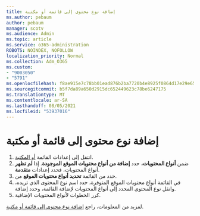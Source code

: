 ```yaml
---
title: إضافة نوع محتوى إلى قائمة أو مكتبة
ms.author: pebaum
author: pebaum
manager: scotv
ms.audience: Admin
ms.topic: article
ms.service: o365-administration
ROBOTS: NOINDEX, NOFOLLOW
localization_priority: Normal
ms.collection: Adm_O365
ms.custom:
- "9003050"
- "5791"
ms.openlocfilehash: f8ae915e7c78bb01ead876b2ba7720b4e8925f0864d17e29e65a3f664a79dda1
ms.sourcegitcommit: b5f7da89a650d2915dc652449623c78be6247175
ms.translationtype: MT
ms.contentlocale: ar-SA
ms.lasthandoff: 08/05/2021
ms.locfileid: "53937016"
---
```

# <a name="add-a-content-type-to-a-list-or-library"></a>إضافة نوع محتوى إلى قائمة أو مكتبة

1. انتقل إلى إعدادات القائمة  [أو المكتبة](https://support.microsoft.com/en-us/office/edit-list-settings-in-sharepoint-online-4d35793b-246e-42a3-990c-563a83795b7f).
2. ضمن  **أنواع المحتويات،** حدد  **إضافة من أنواع محتويات الموقع الموجودة**. إذا  **لم تظهر**  أنواع المحتويات، فحدد إعدادات  **متقدمة**.
3. حدد من القائمة  **تحديد أنواع محتويات الموقع**  من.
4. في القائمة أنواع محتويات الموقع المتوفرة، حدد اسم نوع المحتوى الذي تريده، وانقل نوع المحتوى المحدد إلى أنواع المحتويات لإضافة القائمة، وحدد إضافة.
5. كرر الخطوات لأنواع المحتويات الإضافية.

لمزيد من المعلومات، راجع  [إضافة نوع محتوى إلى قائمة أو مكتبة](https://support.microsoft.com/en-us/office/add-a-content-type-to-a-list-or-library-917366ae-f7a2-47ad-87a5-9689a1884e60).